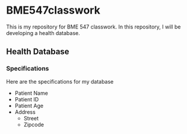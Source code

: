
# BME547classwork

This is my repository for BME 547 classwork.
In this repository, I will be developing  a health database.

## Health Database
### Specifications
Here are the specifications for my database
* Patient Name
* Patient ID 
* Patient Age
* Address
  - Street
  - Zipcode
